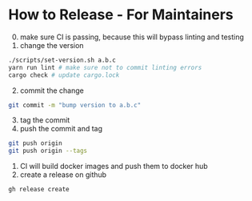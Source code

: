 # How to Release - For Maintainers

0. make sure CI is passing, because this will bypass linting and testing
1. change the version
```bash
./scripts/set-version.sh a.b.c
yarn run lint # make sure not to commit linting errors
cargo check # update cargo.lock
```
2. commit the change
```bash
git commit -m "bump version to a.b.c"
```
3. tag the commit
4. push the commit and tag
```bash
git push origin
git push origin --tags
```
1. CI will build docker images and push them to docker hub
2. create a release on github
```bash
gh release create
```
